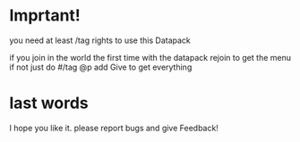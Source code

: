 # Imprtant! 
you need at least /tag rights to use this Datapack

if you join in the world the first time with the datapack
rejoin to get the menu
if not just do 
#/tag @p add Give
to get everything

# last words
I hope you like it.
please report bugs and give Feedback!
